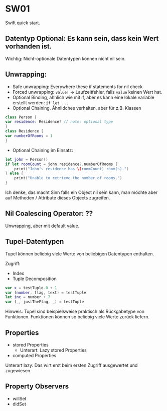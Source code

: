 
# SW01

Swift quick start. 

##  Datentyp Optional: Es kann sein, dass kein Wert vorhanden ist.

Wichtig: Nicht-optionale Datentypen können nicht nil sein.

## Unwrapping:

- Safe unwrapping: Everywhere these if statements for nil check
- Forced unwrapping: `value!` -> Laufzeitfehler, falls `value` keinen Wert hat.
- Optional Binding, ähnlich wie mit if, aber es kann eine lokale variable 
erstellt werden: `if let ...`
- Optional Chaining. Ähnlidches verhalten, aber für z.B. Klassen

```swift
class Person {
var residence: Residence? // note: optional type
}
class Residence {
var numberOfRooms = 1
}

```
- Optional Chaining im Einsatz:
```swift
let john = Person()
if let roomCount = john.residence?.numberOfRooms {
    print("John's residence has \(roomCount) room(s).")
} else {
    print("Unable to retrieve the number of rooms.")
}

```

Ich denke, das macht Sinn falls ein Object nil sein kann, man möchte aber auf
Methoden / Attribute dieses Objects zugreifen.


## Nil Coalescing Operator: ??

Unwrapping, aber mit default value.

##  Tupel-Datentypen

Tupel können beliebig viele Werte von beliebigen Datentypen enthalten.

Zugriff:
- Index
- Tuple Decomposition

```swift
var x = testTuple.0 + 1
var (number, flag, text) = testTuple
let inc = number + 7
var (_, justTheFlag, _) = testTuple
```

Hinweis: Tupel sind beispielsweise praktisch als Rückgabetype von Funktionen.
Funktionen können so beliebig viele Werte zurück liefern. 

## Properties

- stored Properties
    - Unterart: Lazy stored Properties
- computed Properties

Unterart lazy: Das wirt erst beim ersten Zugriff ausgewertet und zugewiesen.

## Property Observers

- willSet
- didSet
